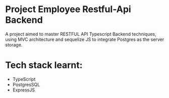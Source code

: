 # Project Employee Restful-Api Backend

A project aimed to master RESTFUL API Typescript Backend techniques, using MVC architecture and sequelize JS to integrate Postgres as the server storage.

# Tech stack learnt:
- TypeScript
- PostgresSQL
- ExpressJS